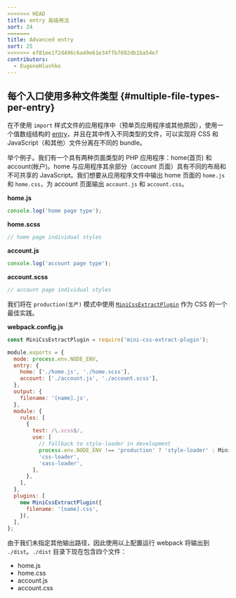 ```yaml
---
<<<<<<< HEAD
title: entry 高级用法
sort: 24
=======
title: Advanced entry
sort: 25
>>>>>>> ef81ee1f2d496c6a49e61e34ffb7692db1ba54e7
contributors:
  - EugeneHlushko
---
```


## 每个入口使用多种文件类型 {#multiple-file-types-per-entry}

在不使用 `import` 样式文件的应用程序中（预单页应用程序或其他原因），使用一个值数组结构的 [entry](/configuration/entry-context/#entry)，并且在其中传入不同类型的文件，可以实现将 CSS 和 JavaScript（和其他）文件分离在不同的 bundle。

举个例子。我们有一个具有两种页面类型的 PHP 应用程序：home(首页) 和 account(帐户)。home 与应用程序其余部分（account 页面）具有不同的布局和不可共享的 JavaScript。我们想要从应用程序文件中输出 home 页面的 `home.js` 和 `home.css`，为 account 页面输出 `account.js` 和 `account.css`。

__home.js__

```javascript
console.log('home page type');
```

__home.scss__

```scss
// home page individual styles
```

__account.js__

```javascript
console.log('account page type');
```

__account.scss__

```scss
// account page individual styles
```

我们将在 `production(生产)` 模式中使用 [`MiniCssExtractPlugin`](/plugins/mini-css-extract-plugin/) 作为 CSS 的一个最佳实践。

__webpack.config.js__

```js
const MiniCssExtractPlugin = require('mini-css-extract-plugin');

module.exports = {
  mode: process.env.NODE_ENV,
  entry: {
    home: ['./home.js', './home.scss'],
    account: ['./account.js', './account.scss'],
  },
  output: {
    filename: '[name].js',
  },
  module: {
    rules: [
      {
        test: /\.scss$/,
        use: [
          // fallback to style-loader in development
          process.env.NODE_ENV !== 'production' ? 'style-loader' : MiniCssExtractPlugin.loader,
          'css-loader',
          'sass-loader',
        ],
      },
    ],
  },
  plugins: [
    new MiniCssExtractPlugin({
      filename: '[name].css',
    }),
  ],
};
```

由于我们未指定其他输出路径，因此使用以上配置运行 webpack 将输出到 `./dist`。`./dist` 目录下现在包含四个文件：

- home.js
- home.css
- account.js
- account.css
